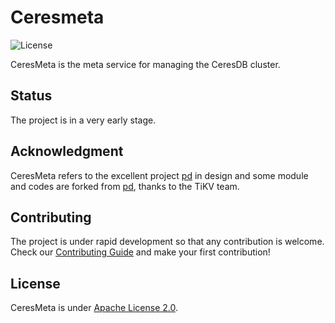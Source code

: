 # Ceresmeta

![License](https://img.shields.io/badge/license-Apache--2.0-green.svg)

CeresMeta is the meta service for managing the CeresDB cluster.

## Status
The project is in a very early stage.

## Acknowledgment
CeresMeta refers to the excellent project [pd](https://github.com/tikv/pd) in design and some module and codes are forked from [pd](https://github.com/tikv/pd), thanks to the TiKV team.

## Contributing
The project is under rapid development so that any contribution is welcome.
Check our [Contributing Guide](https://github.com/CeresDB/ceresmeta/blob/main/CONTRIBUTING.md) and make your first contribution!

## License
CeresMeta is under [Apache License 2.0](./LICENSE).
